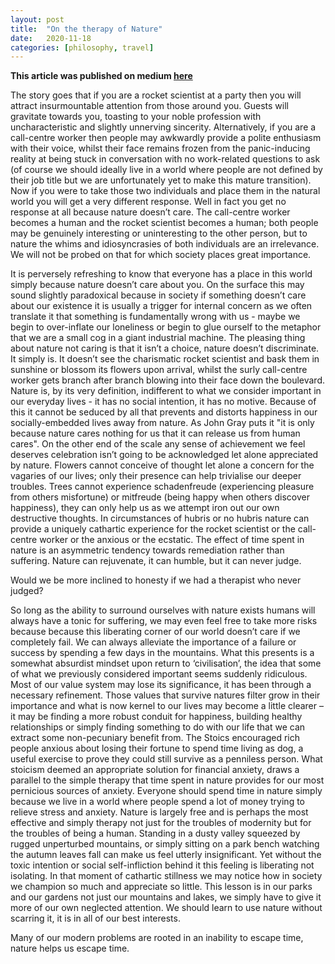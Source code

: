 ```yaml
---
layout: post
title:  "On the therapy of Nature"
date:   2020-11-18
categories: [philosophy, travel]
---
```


<b>This article was published on medium <a href="https://seblawson11.medium.com/the-therapy-of-nature-e504ac2dcf74 ">here</a>
</b>
<br>

The story goes that if you are a rocket scientist at a party then you will attract insurmountable attention from those around you. Guests will gravitate towards you, toasting to your noble profession with uncharacteristic and slightly unnerving sincerity. Alternatively, if you are a call-centre worker then people may awkwardly provide a polite enthusiasm with their voice, whilst their face remains frozen from the panic-inducing reality at being stuck in conversation with no work-related questions to ask (of course we should ideally live in a world where people are not defined by their job title but we are unfortunately yet to make this mature transition). Now if you were to take those two individuals and place them in the natural world you will get a very different response. Well in fact you get no response at all because nature doesn’t care. The call-centre worker becomes a human and the rocket scientist becomes a human; both people may be genuinely interesting or uninteresting to the other person, but to nature the whims and idiosyncrasies of both individuals are an irrelevance. We will not be probed on that for which society places great importance.

It is perversely refreshing to know that everyone has a place in this world simply because nature doesn’t care about you. On the surface this may sound slightly paradoxical because in society if something doesn’t care about our existence it is usually a trigger for internal concern as we often translate it that something is fundamentally wrong with us - maybe we begin to over-inflate our loneliness or begin to glue ourself to the metaphor that we are a small cog in a giant industrial machine. The pleasing thing about nature not caring is that it isn’t a choice, nature doesn’t discriminate. It simply is. It doesn’t see the charismatic rocket scientist and bask them in sunshine or blossom its flowers upon arrival, whilst the surly call-centre worker gets branch after branch blowing into their face down the boulevard. Nature is, by its very definition, indifferent to what we consider important in our everyday lives - it has no social intention, it has no motive. Because of this it cannot be seduced by all that prevents and distorts happiness in our socially-embedded lives away from nature. As John Gray puts it "it is only because nature cares nothing for us that it can release us from human cares". On the other end of the scale any sense of achievement we feel deserves celebration isn’t going to be acknowledged let alone appreciated by nature. Flowers cannot conceive of thought let alone a concern for the vagaries of our lives; only their presence can help trivialise our deeper troubles. Trees cannot experience schadenfreude (experiencing pleasure from others misfortune) or mitfreude (being happy when others discover happiness), they can only help us as we attempt iron out our own destructive thoughts. In circumstances of hubris or no hubris nature can provide a uniquely cathartic experience for the rocket scientist or the call-centre worker or the anxious or the ecstatic. The effect of time spent in nature is an asymmetric tendency towards remediation rather than suffering. Nature can rejuvenate, it can humble, but it can never judge.

Would we be more inclined to honesty if we had a therapist who never judged?

So long as the ability to surround ourselves with nature exists humans will always have a tonic for suffering, we may even feel free to take more risks because because this liberating corner of our world doesn’t care if we completely fail. We can always alleviate the importance of a failure or success by spending a few days in the mountains. What this presents is a somewhat absurdist mindset upon return to ‘civilisation’, the idea that some of what we previously considered important seems suddenly ridiculous. Most of our value system may lose its significance, it has been through a necessary refinement. Those values that survive natures filter grow in their importance and what is now kernel to our lives may become a little clearer – it may be finding a more robust conduit for happiness, building healthy relationships or simply finding something to do with our life that we can extract some non-pecuniary benefit from. The Stoics encouraged rich people anxious about losing their fortune to spend time living as dog, a useful exercise to prove they could still survive as a penniless person. What stoicism deemed an appropriate solution for financial anxiety, draws a parallel to the simple therapy that time spent in nature provides for our most pernicious sources of anxiety. Everyone should spend time in nature simply because we live in a world where people spend a lot of money trying to relieve stress and anxiety. Nature is largely free and is perhaps the most effective and simply therapy not just for the troubles of modernity but for the troubles of being a human. Standing in a dusty valley squeezed by rugged unperturbed mountains, or simply sitting on a park bench watching the autumn leaves fall can make us feel utterly insignificant. Yet without the toxic intention or social self-infliction behind it this feeling is liberating not isolating. In that moment of cathartic stillness we may notice how in society we champion so much and appreciate so little. This lesson is in our parks and our gardens not just our mountains and lakes, we simply have to give it more of our own neglected attention. We should learn to use nature without scarring it, it is in all of our best interests.

Many of our modern problems are rooted in an inability to escape time, nature helps us escape time.
